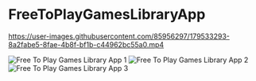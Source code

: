 # FreeToPlayGamesLibraryApp

https://user-images.githubusercontent.com/85956297/179533293-8a2fabe5-8fae-4b8f-bf1b-c44962bc55a0.mp4

![Free To Play Games Library App 1](https://user-images.githubusercontent.com/85956297/179533432-a262e793-80b4-4e22-ac84-5f0d84cb8042.png)
![Free To Play Games Library App 2](https://user-images.githubusercontent.com/85956297/179533446-9356bf58-029e-464e-8a11-567b200408fc.png)
![Free To Play Games Library App 3](https://user-images.githubusercontent.com/85956297/179533464-d5a0a6e7-e751-4260-948d-91c53c000a1a.png)
